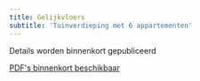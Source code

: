 ```yaml
---
title: Gelijkvloers
subtitle: 'Tuinverdieping met 6 appartementen'
---
```


Details worden binnenkort gepubliceerd

[PDF's binnenkort beschikbaar]()

